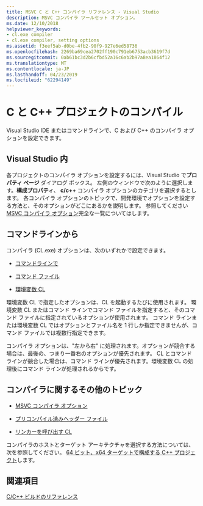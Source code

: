 ```yaml
---
title: MSVC C と C++ コンパイラ リファレンス - Visual Studio
description: MSVC コンパイラ ツールセット オプション。
ms.date: 12/10/2018
helpviewer_keywords:
- cl.exe compiler
- cl.exe compiler, setting options
ms.assetid: f3eef5ab-d0be-4fb2-90f9-927e6ed58736
ms.openlocfilehash: 2269ba69cea2702ff190c791eb6753acb3619f7d
ms.sourcegitcommit: 0ab61bc3d2b6cfbd52a16c6ab2b97a8ea1864f12
ms.translationtype: MT
ms.contentlocale: ja-JP
ms.lasthandoff: 04/23/2019
ms.locfileid: "62294149"
---
```

# <a name="compiling-a-cc-project"></a>C と C++ プロジェクトのコンパイル

Visual Studio IDE またはコマンドラインで、C および C++ のコンパイラ オプションを設定できます。 

## <a name="in-visual-studio"></a>Visual Studio 内

各プロジェクトのコンパイラ オプションを設定するには、Visual Studio で**プロパティ ページ** ダイアログ ボックス。 左側のウィンドウで次のように選択します。**構成プロパティ**、 **c/c++** コンパイラ オプションのカテゴリを選択するとします。 各コンパイラ オプションのトピックで、開発環境でオプションを設定する方法と、そのオプションがどこにあるかを説明します。 参照してください[MSVC コンパイラ オプション](compiler-options.md)完全な一覧についてはします。

## <a name="from-the-command-line"></a>コマンドラインから

コンパイラ (CL.exe) オプションは、次のいずれかで設定できます。

- [コマンドラインで](compiler-command-line-syntax.md)

- [コマンド ファイル](cl-command-files.md)

- [環境変数 CL](cl-environment-variables.md)

環境変数 CL で指定したオプションは、CL を起動するたびに使用されます。 環境変数 CL またはコマンド ラインでコマンド ファイルを指定すると、そのコマンド ファイルに指定されているオプションが使用されます。 コマンド ラインまたは環境変数 CL ではオプションとファイル名を 1 行しか指定できませんが、コマンド ファイルでは複数行指定できます。

コンパイラ オプションは、"左から右" に処理されます。オプションが競合する場合は、最後の、つまり一番右のオプションが優先されます。 CL とコマンド ラインが競合した場合は、コマンド ラインが優先されます。環境変数 CL の処理後にコマンド ラインが処理されるからです。

## <a name="additional-compiler-topics"></a>コンパイラに関するその他のトピック

- [MSVC コンパイラ オプション](compiler-options.md)

- [プリコンパイル済みヘッダー ファイル](../creating-precompiled-header-files.md)

- [リンカーを呼び出す CL](cl-invokes-the-linker.md)

コンパイラのホストとターゲット アーキテクチャを選択する方法については、次を参照してください。 [64 ビット、x64 ターゲットで構成する C++ プロジェクト](../configuring-programs-for-64-bit-visual-cpp.md)します。

## <a name="see-also"></a>関連項目

[C/C++ ビルドのリファレンス](c-cpp-building-reference.md)
